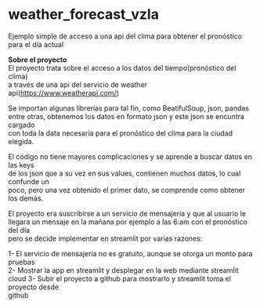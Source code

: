 # weather_forecast_vzla
Ejemplo simple de acceso a una api del clima para obtener el pronóstico para el día actual

**Sobre el proyecto**  
El proyecto trata sobre el acceso a los datos del tiempo(pronóstico del clima)  
a través de una api del servicio de weather api(https://www.weatherapi.com/)  

Se importan algunas librerías para tal fin, como BeatifulSoup, json, pandas  
entre otras, obtenemos los datos en formato json y este json se encuntra cargado  
con toda la data necesaria para el pronóstico del clima para la ciudad elegida.

El código no tiene mayores complicaciones y se aprende a buscar datos en las keys  
de los json que a su vez en sus values, contienen muchos datos, lo cual confunde un  
poco, pero una vez obtenido el primer dato, se comprende como obtener los demás.

El proyecto era suscribirse a un servicio de mensajeria y que al usuario le  
llegara un mensaje en la mañana por ejemplo a las 6:am con el pronóstico del día  
pero se decide implementar en streamlit por varias razones:

1- El servicio de mensajería no es gratuito, aunque se otorga un monto para pruebas  
2- Mostrar la app en streamlit y desplegar en la web mediante streamlit cloud
3- Subir el proyecto a github para mostrarlo y streamlit toma el proyecto desde  
github
